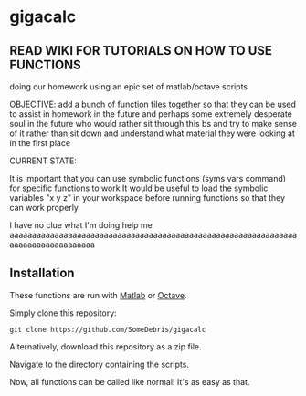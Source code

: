 # gigacalc
## READ WIKI FOR TUTORIALS ON HOW TO USE FUNCTIONS

doing our homework using an epic set of matlab/octave scripts

OBJECTIVE:
add a bunch of function files together so that they can be used to assist in homework in the future and perhaps some extremely desperate soul in the future
who would rather sit through this bs and try to make sense of it rather than sit down and understand what material they were looking at in the first place



CURRENT STATE:

It is important that you can use symbolic functions (syms vars command) for specific functions to work
It would be useful to load the symbolic variables "x y z" in your workspace before running functions so that they can work properly


I have no clue what I'm doing help me aaaaaaaaaaaaaaaaaaaaaaaaaaaaaaaaaaaaaaaaaaaaaaaaaaaaaaaaaaaaaaaaaaaaaaaaaaaaaaaaaaa

## Installation

These functions are run with [Matlab](https://www.mathworks.com/products/matlab.html) or [Octave](https://octave.org/index). 

Simply clone this repository:
```
git clone https://github.com/SomeDebris/gigacalc
```
Alternatively, download this repository as a zip file.

Navigate to the directory containing the scripts.

Now, all functions can be called like normal! It's as easy as that. 
